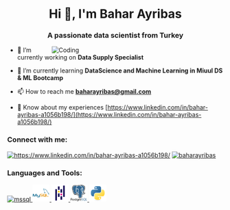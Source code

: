 <h1 align="center">Hi 👋, I'm Bahar Ayribas</h1>
<h3 align="center">A passionate data scientist from Turkey</h3>
<img align="right" alt="Coding" width="400" src="https://media2.giphy.com/media/v1.Y2lkPTc5MGI3NjExNTU1NTEzOTI1YWZhZmRmZDgzM2ViZDQ3MzVjZWNhZjE1MzRhNzJjOSZjdD1z/f6hnhHkks8bk4jwjh3/giphy.gif">

- 🔭 I’m currently working on **Data Supply Specialist**

- 🌱 I’m currently learning **DataScience and Machine Learning in Miuul DS & ML Bootcamp**

- 📫 How to reach me **baharayribas@gmail.com**

- 📄 Know about my experiences [https://www.linkedin.com/in/bahar-ayribas-a1056b198/](https://www.linkedin.com/in/bahar-ayribas-a1056b198/)

<h3 align="left">Connect with me:</h3>
<p align="left">
</p>
<a href="https://www.linkedin.com/in/bahar-ayribas-a1056b198/" target="blank"><img align="center" src="https://raw.githubusercontent.com/rahuldkjain/github-profile-readme-generator/master/src/images/icons/Social/linked-in-alt.svg" alt="https://www.linkedin.com/in/bahar-ayribas-a1056b198/" height="30" width="40" /></a>
<a href="https://www.hackerrank.com/baharayribas?hr_r=1" target="blank"><img align="center" src="https://raw.githubusercontent.com/rahuldkjain/github-profile-readme-generator/master/src/images/icons/Social/hackerrank.svg" alt="baharayribas" height="30" width="40" /></a>
</p>

<h3 align="left">Languages and Tools:</h3>
<p align="left"> <a href="https://www.microsoft.com/en-us/sql-server" target="_blank" rel="noreferrer"> <img src="https://www.svgrepo.com/show/303229/microsoft-sql-server-logo.svg" alt="mssql" width="40" height="40"/> </a> <a href="https://www.mysql.com/" target="_blank" rel="noreferrer"> <img src="https://raw.githubusercontent.com/devicons/devicon/master/icons/mysql/mysql-original-wordmark.svg" alt="mysql" width="40" height="40"/> </a> <a href="https://pandas.pydata.org/" target="_blank" rel="noreferrer"> <img src="https://raw.githubusercontent.com/devicons/devicon/2ae2a900d2f041da66e950e4d48052658d850630/icons/pandas/pandas-original.svg" alt="pandas" width="40" height="40"/> </a> <a href="https://www.postgresql.org" target="_blank" rel="noreferrer"> <img src="https://raw.githubusercontent.com/devicons/devicon/master/icons/postgresql/postgresql-original-wordmark.svg" alt="postgresql" width="40" height="40"/> </a> <a href="https://www.python.org" target="_blank" rel="noreferrer"> <img src="https://raw.githubusercontent.com/devicons/devicon/master/icons/python/python-original.svg" alt="python" width="40" height="40"/> </a> </p>
